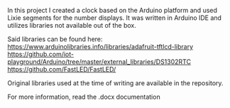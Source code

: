 In this project I created a clock based on the Arduino platform and used Lixie segments for the number displays. It was written in Arduino IDE and utilizes libraries not available out of the box. 

Said libraries can be found here:
https://www.arduinolibraries.info/libraries/adafruit-tftlcd-library
https://github.com/iot-playground/Arduino/tree/master/external_libraries/DS1302RTC
https://github.com/FastLED/FastLED/

Original libraries used at the time of writing are available in the repository.

For more information, read the .docx documentation